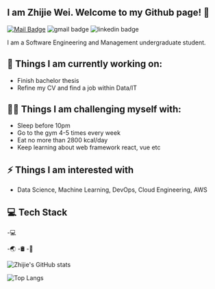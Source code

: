## I am Zhijie Wei. Welcome to my Github page! 👋
[![Mail Badge](https://img.shields.io/badge/-zjwei0201@gmail.com-c14438?style=flat&logo=Gmail&logoColor=white&link=mailto:zjwei0201@gmail.com)](mailto:zjwei0201@gmail.com)
![gmail badge](https://img.shields.io/badge/-zjwei0201@gmail.com-c14438?style=for-the-badge&logo=gmail&logoColor=white)
![linkedin badge](https://img.shields.io/badge/LinkedIn-0077B5?style=for-the-badge&logo=linkedin&logoColor=white&link=mailto:zjwei0201@gmail.com)

I am a Software Engineering and Management undergraduate student.

## 🌱 Things I am currently working on: 
- Finish bachelor thesis 
- Refine my CV and find a job within Data/IT 

## 💪🏻 Things I am challenging myself with: 
- Sleep before 10pm
- Go to the gym 4-5 times every week
- Eat no more than 2800 kcal/day 
- Keep learning about web framework react, vue etc

## ⚡ Things I am interested with
- Data Science, Machine Learning, DevOps, Cloud Engineering, AWS

## 💻 Tech Stack
-💻

-🌏
-🛢
-🔧

![Zhijie's GitHub stats](https://github-readme-stats.vercel.app/api?username=ZJW-92&show_icons=true&theme=react)

![Top Langs](https://github-readme-stats.vercel.app/api/top-langs/?username=ZJW-92&layout=compact&theme=react)

<!--
![Readme Card](https://github-readme-stats.vercel.app/api/pin/?username=ZJW-92&repo=Stoink_stock_price_prediction&theme=react&show_owners)

Here are some ideas to get you started:

- 🔭 I’m currently working on ...
- 🌱 I’m currently learning ...
- 👯 I’m looking to collaborate on ...
- 🤔 I’m looking for help with ...
- 💬 Ask me about ...
- 📫 How to reach me: ...
- 😄 Pronouns: ...
- ⚡ Fun fact: ...
-->
